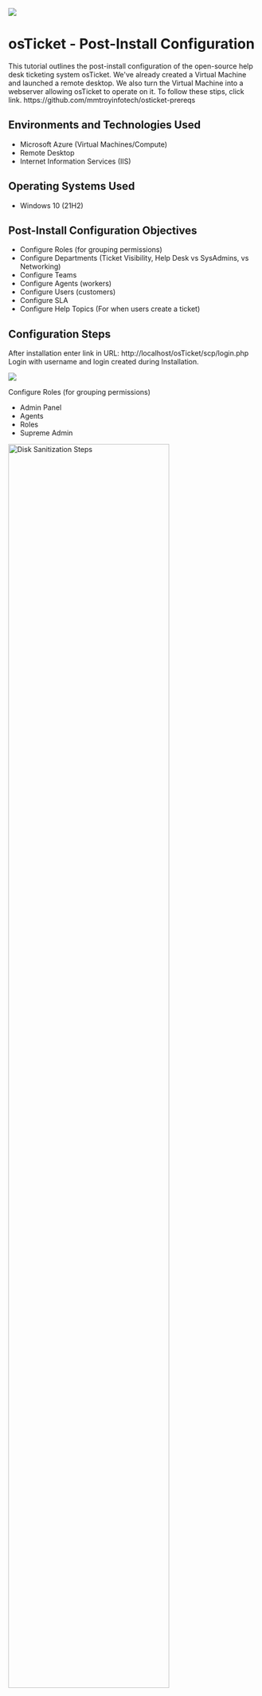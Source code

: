 <p><img src="https://imgur.com/n839Ura.png"/></p>

<h1>osTicket - Post-Install Configuration</h1>
This tutorial outlines the post-install configuration of the open-source help desk ticketing system osTicket. 
We've already created a Virtual Machine and launched a remote desktop. We also turn the Virtual Machine into a webserver allowing osTicket to operate on it. To follow these stips, click link. https://github.com/mmtroyinfotech/osticket-prereqs<br />

<h2>Environments and Technologies Used</h2>

- Microsoft Azure (Virtual Machines/Compute)
- Remote Desktop
- Internet Information Services (IIS)

<h2>Operating Systems Used </h2>

- Windows 10</b> (21H2)

<h2>Post-Install Configuration Objectives</h2>

- Configure Roles (for grouping permissions)
- Configure Departments (Ticket Visibility, Help Desk vs SysAdmins, vs Networking)
- Configure Teams
- Configure Agents (workers)
- Configure Users (customers)
- Configure SLA
- Configure Help Topics (For when users create a ticket)

<h2>Configuration Steps</h2>

After installation enter link in URL:
http://localhost/osTicket/scp/login.php
Login with username and login created during Installation.

<img src="https://imgur.com/ZlNPUQy.png"/>

Configure Roles (for grouping permissions)
- Admin Panel
- Agents
- Roles
- Supreme Admin
<p>
<img src="https://i.imgur.com/DJmEXEB.png" height="80%" width="80%" alt="Disk Sanitization Steps"/>
</p>
<br />

- Configure Departments (Ticket Visibility, Help Desk vs SysAdmins, vs Networking)
Admin Panel -> Agents -> Departments
SysAdmins
<p>
<img src="https://i.imgur.com/DJmEXEB.png" height="80%" width="80%" alt="Disk Sanitization Steps"/>
</p>
<br />

- Configure Departments (Ticket Visibility, Help Desk vs SysAdmins, vs Networking)
Admin Panel -> Agents -> Departments
SysAdmins
<p>
<img src="https://i.imgur.com/DJmEXEB.png" height="80%" width="80%" alt="Disk Sanitization Steps"/>
</p>
<br />
